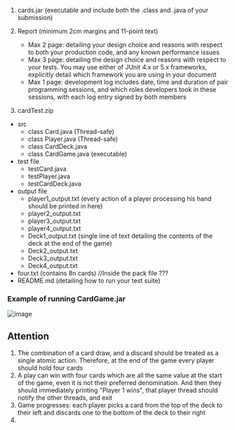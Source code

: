 1. cards.jar (executable and include both the .class and .java of your submission)
2. Report (minimum 2cm margins and 11-point text)
   - Max 2 page: detailing your design choice and reasons with respect to both your production code, and any known performance issues
   - Max 3 page: detailing the design choice and reasons with respect to your tests. You may use either of JUnit 4.x or 5.x frameworks, explicitly detail which framework you are using in your document
   - Max 1 page: development log includes date, time and duration of pair programming sessions, and which roles developers took in these sessions, with each log entry signed by both members

3. cardTest.zip
- src
  - class Card.java  (Thread-safe)
  - class Player.java  (Thread-safe)
  - class CardDeck.java
  - class CardGame.java (executable) 
- test file
  - testCard.java
  - testPlayer.java
  - testCardDeck.java
- output file
  - player1_output.txt  (every action of a player processing his hand should be printed in here)
  - player2_output.txt
  - player3_output.txt
  - player4_output.txt
  - Deck1_output.txt  (single line of text detailing the contents of the deck at the end of the game)
  - Deck2_output.txt
  - Deck3_output.txt
  - Deck4_output.txt
- four.txt (contains 8n cards) //Inside the pack file ???
- README.md (detailing how to run your test suite)
  
### Example of running CardGame.jar
![image](https://github.com/user-attachments/assets/ce91e140-67ac-416b-9b32-79778638e592)

## Attention
1. The combination of a card draw, and a discard should be treated as a single atomic action. Therefore, at the end of the game every player should hold four cards
2. A play can win with four cards which are all the same value at the start of the game, even it is not their preferred denomination. And then they should immediately printing "Player 1 wins", that player thread should notify the other threads, and exit
3. Game progresses: each player picks a card from the top of the deck to their left and discards one to the bottom of the deck to their right
4. 
